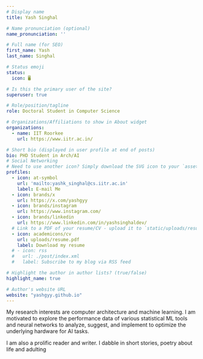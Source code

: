 ```yaml
---
# Display name
title: Yash Singhal

# Name pronunciation (optional)
name_pronunciation: ''

# Full name (for SEO)
first_name: Yash
last_name: Singhal

# Status emoji
status:
  icon: 🖥

# Is this the primary user of the site?
superuser: true

# Role/position/tagline
role: Doctoral Student in Computer Science

# Organizations/Affiliations to show in About widget
organizations:
  - name: IIT Roorkee
    url: https://www.iitr.ac.in/

# Short bio (displayed in user profile at end of posts)
bio: PHD Student in Arch/AI
# Social Networking
# Need to use another icon? Simply download the SVG icon to your `assets/media/icons/` folder.
profiles:
  - icon: at-symbol
    url: 'mailto:yashk_singhal@cs.iitr.ac.in'
    label: E-mail Me
  - icon: brands/x
    url: https://x.com/yashgyy
  - icon: brands/instagram
    url: https://www.instagram.com/
  - icon: brands/linkedin
    url: https://www.linkedin.com/in/yashsinghaldev/
  # Link to a PDF of your resume/CV - upload it to `static/uploads/resume.pdf`
  - icon: academicons/cv
    url: uploads/resume.pdf
    label: Download my resume
  # - icon: rss
  #   url: ./post/index.xml
  #   label: Subscribe to my blog via RSS feed

# Highlight the author in author lists? (true/false)
highlight_name: true

# Author's website URL
website: "yashgyy.github.io"
---
```


My research interests are computer architecture and machine learning. I am motivated to explore the performance data of various statistical ML tools and neural networks to analyze, suggest, and implement to optimize the underlying hardware for AI tasks.

I am also a prolific reader and writer. I dabble in short stories, poetry about life and adulting